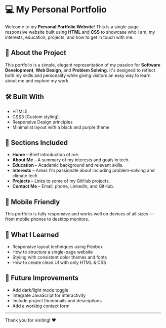 # 💻 My Personal Portfolio

Welcome to my **Personal Portfolio Website**! This is a single-page responsive website built using **HTML** and **CSS** to showcase who I am, my interests, education, projects, and how to get in touch with me.

## 🌟 About the Project

This portfolio is a simple, elegant representation of my passion for **Software Development**, **Web Design**, and **Problem Solving**. It's designed to reflect both my skills and personality while giving visitors an easy way to learn about me and explore my work.

## 🛠️ Built With

- HTML5
- CSS3 (Custom styling)
- Responsive Design principles
- Minimalist layout with a black and purple theme

## 📁 Sections Included

- **Home** – Brief introduction of me.
- **About Me** – A summary of my interests and goals in tech.
- **Education** – Academic background and relevant skills.
- **Interests** – Areas I'm passionate about including problem-solving and climate tech.
- **Projects** – Links to some of my GitHub projects.
- **Contact Me** – Email, phone, LinkedIn, and GitHub.

## 📱 Mobile Friendly

This portfolio is fully responsive and works well on devices of all sizes — from mobile phones to desktop monitors.

## 🧠 What I Learned

- Responsive layout techniques using Flexbox
- How to structure a single-page website
- Styling with consistent color themes and fonts
- How to create clean UI with only HTML & CSS

## 🚀 Future Improvements

- Add dark/light mode toggle
- Integrate JavaScript for interactivity
- Include project thumbnails and descriptions
- Add a working contact form


---

Thank you for visiting! ❤️
